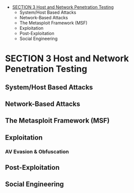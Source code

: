 - [SECTION 3 Host and Network Penetration Testing](#SECTION-3-Host-and-Network-Penetration-Testing)
  - System/Host Based Attacks
  - Network-Based Attacks
  - The Metasploit Framework (MSF)
  - Exploitation
  - Post-Exploitation
  - Social Engineering

# SECTION 3 Host and Network Penetration Testing

## System/Host Based Attacks

## Network-Based Attacks

## The Metasploit Framework (MSF)

## Exploitation
### AV Evasion & Obfuscation


## Post-Exploitation

## Social Engineering
